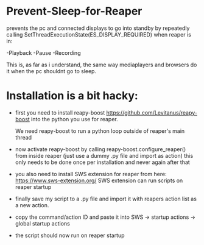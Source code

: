 # Prevent-Sleep-for-Reaper

prevents the pc and connected displays to go into standby by repeatedly calling SetThreadExecutionState(ES_DISPLAY_REQUIRED)
when reaper is in:

-Playback
-Pause 
-Recording

This is, as far as i understand, the same way mediaplayers and browsers do it when the pc shouldnt go to sleep.  

# Installation is a bit hacky: 

- first you need to install reapy-boost https://github.com/Levitanus/reapy-boost into the python you use for reaper.
  
  We need reapy-boost to run a python loop outside of reaper's main thread
  

- now activate reapy-boost by calling reapy-boost.configure_reaper() from inside reaper (just use a dummy .py file and import as action)
  this only needs to be done once per installation and never again after that
  

- you also need to install SWS extension for reaper from here:
  https://www.sws-extension.org/
  SWS extension can run scripts on reaper startup
  

- finally save my script to a .py file and import it with reapers action list as a new action.
- copy the command/action ID and paste it into SWS -> startup actions -> global startup actions
- the script should now run on reaper startup


